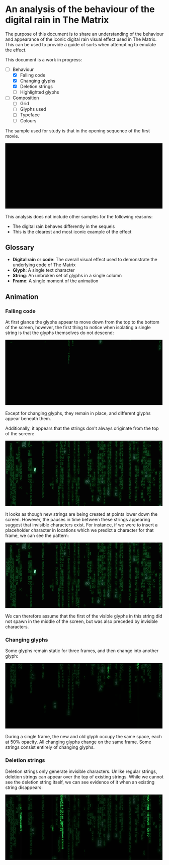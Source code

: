 # An analysis of the behaviour of the digital rain in The Matrix

The purpose of this document is to share an understanding of the behaviour and appearance of the iconic digital rain visual effect used in The Matrix. This can be used to provide a guide of sorts when attempting to emulate the effect.

This document is a work in progress:

- [ ] Behaviour
    - [x] Falling code
    - [x] Changing glyphs
    - [x] Deletion strings
    - [ ] Highlighted glyphs
- [ ] Composition
    - [ ] Grid
    - [ ] Glyphs used
    - [ ] Typeface
    - [ ] Colours

The sample used for study is that in the opening sequence of the first movie.

![The opening sequence, The Matrix, 1999](img/01.gif)

This analysis does not include other samples for the following reasons:

* The digital rain behaves differently in the sequels
* This is the clearest and most iconic example of the effect

## Glossary

* **Digital rain** or **code**: The overall visual effect used to demonstrate the underlying code of The Matrix
* **Glyph**: A single text character
* **String**: An unbroken set of glyphs in a single column
* **Frame**: A single moment of the animation

## Animation

### Falling code

At first glance the glyphs appear to move down from the top to the bottom of the screen, however, the first thing to notice when isolating a single string is that the glyphs themselves do not descend:

![Glyphs that remain in place](img/02.gif)

Except for changing glyphs, they remain in place, and different glyphs appear beneath them.

Additionally, it appears that the strings don't always originate from the top of the screen:

![Glyphs that appear lower down the screen](img/03.gif)

It looks as though new strings are being created at points lower down the screen. However, the pauses in time between these strings appearing suggest that invisible characters exist. For instance, if we were to insert a placeholder character in locations which we predict a character for that frame, we can see the pattern:

![Evidence of invisible characters](img/04.gif)

We can therefore assume that the first of the visible glyphs in this string did not spawn in the middle of the screen, but was also preceded by invisible characters.

### Changing glyphs

Some glyphs remain static for three frames, and then change into another glyph:

![Changing glyph](img/05.gif)

During a single frame, the new and old glyph occupy the same space, each at 50% opacity. All changing glyphs change on the same frame. Some strings consist entirely of changing glyphs.

### Deletion strings

Deletion strings only generate invisible characters. Unlike regular strings, deletion strings can appear over the top of existing strings. While we cannot see the deletion string itself, we can see evidence of it when an existing string disappears:

![Evidence of deletion strings](img/06.gif)

